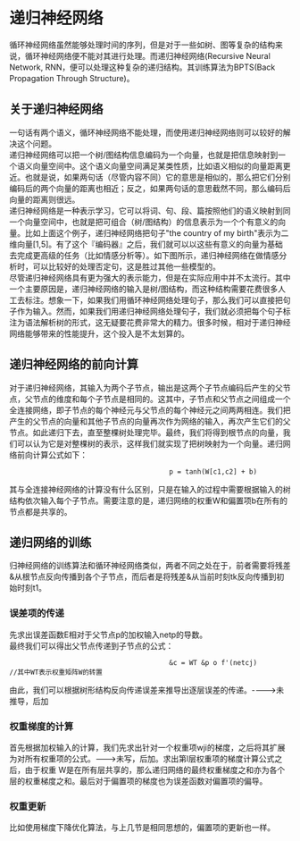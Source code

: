 # 递归神经网络
循环神经网络虽然能够处理时间的序列，但是对于一些如树、图等复杂的结构来说，循环神经网络便不能对其进行处理。而递归神经网络(Recursive Neural Network, RNN，便可以处理这种复杂的递归结构。其训练算法为BPTS(Back Propagation Through Structure)。
## 关于递归神经网络
一句话有两个语义，循环神经网络不能处理，而使用递归神经网络则可以较好的解决这个问题。  
递归神经网络可以把一个树/图结构信息编码为一个向量，也就是把信息映射到一个语义向量空间中。这个语义向量空间满足某类性质，比如语义相似的向量距离更近。也就是说，如果两句话（尽管内容不同）它的意思是相似的，那么把它们分别编码后的两个向量的距离也相近；反之，如果两句话的意思截然不同，那么编码后向量的距离则很远。  
递归神经网络是一种表示学习，它可以将词、句、段、篇按照他们的语义映射到同一个向量空间中，也就是把可组合（树/图结构）的信息表示为一个个有意义的向量。比如上面这个例子，递归神经网络把句子"the country of my birth"表示为二维向量[1,5]。有了这个『编码器』之后，我们就可以以这些有意义的向量为基础去完成更高级的任务（比如情感分析等）。如下图所示，递归神经网络在做情感分析时，可以比较好的处理否定句，这是胜过其他一些模型的。  
尽管递归神经网络具有更为强大的表示能力，但是在实际应用中并不太流行。其中一个主要原因是，递归神经网络的输入是树/图结构，而这种结构需要花费很多人工去标注。想象一下，如果我们用循环神经网络处理句子，那么我们可以直接把句子作为输入。然而，如果我们用递归神经网络处理句子，我们就必须把每个句子标注为语法解析树的形式，这无疑要花费非常大的精力。很多时候，相对于递归神经网络能够带来的性能提升，这个投入是不太划算的。
## 递归神经网络的前向计算
对于递归神经网络，其输入为两个子节点，输出是这两个子节点编码后产生的父节点，父节点的维度和每个子节点是相同的。这其中，子节点和父节点之间组成一个全连接网络，即子节点的每个神经元与父节点的每个神经元之间两两相连。我们把产生的父节点的向量和其他子节点的向量再次作为网络的输入，再次产生它们的父节点。如此递归下去，直至整棵树处理完毕。最终，我们将得到根节点的向量，我们可以认为它是对整棵树的表示，这样我们就实现了把树映射为一个向量。递归网络前向计算公式如下：
```
                                        p = tanh(W[c1,c2] + b)
```
其与全连接神经网络的计算没有什么区别，只是在输入的过程中需要根据输入的树结构依次输入每个子节点。需要注意的是，递归网络的权重W和偏置项b在所有的节点都是共享的。  
## 递归网络的训练
归神经网络的训练算法和循环神经网络类似，两者不同之处在于，前者需要将残差&从根节点反向传播到各个子节点，而后者是将残差&从当前时刻tk反向传播到初始时刻t1。
### 误差项的传递
先求出误差函数E相对于父节点p的加权输入netp的导数。  
最终我们可以得出父节点传递到子节点的公式：  
```
                                        &c = WT &p o f'(netcj)                     //其中WT表示权重矩阵W的转置
```
由此，我们可以根据树形结构反向传递误差来推导出逐层误差的传递。---->未推导，后加
### 权重梯度的计算
首先根据加权输入的计算，我们先求出针对一个权重项wji的梯度，之后将其扩展为对所有权重项的公式。--->未写，后加。求出第l层权重项的梯度计算公式之后，由于权重  W是在所有层共享的，那么递归网络的最终权重梯度之和亦为各个层的权重梯度之和。最后对于偏置项的梯度也为误差函数对偏置项的偏导。  
### 权重更新
比如使用梯度下降优化算法，与上几节是相同思想的，偏置项的更新也一样。  





